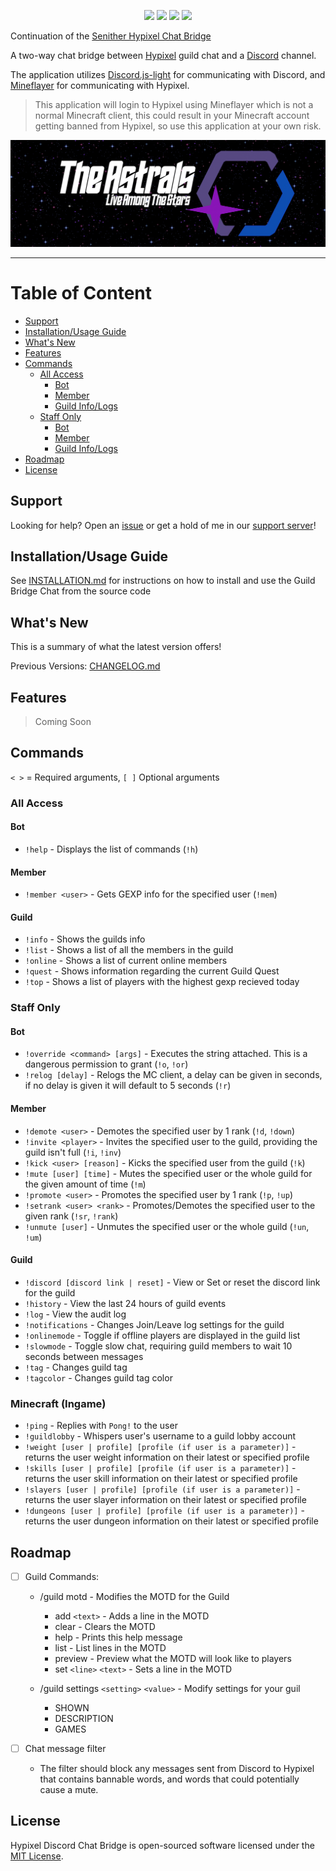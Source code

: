 <p align="center">
<a href="https://github.com/DuhItsJay/Guild-Chat-Bridge/commit/main"><img src="https://img.shields.io/github/last-commit/DuhItsJay/Guild-Chat-Bridge"></a>
<a href="https://github.com/DuhItsJay/Guild-Chat-Bridge#readme"><img src="https://img.shields.io/maintenance/yes/2022"></a>
<a href="https://github.com/DuhItsJay/Guild-Chat-Bridge/blob/main/LICENSE"><img src="https://img.shields.io/github/license/DuhItsJay/Guild-Chat-Bridge"></a>
<a href="https://github.com/DuhItsJay/Guild-Chat-Bridge/actions/workflows/codeql-analysis.yml"><img src="https://github.com/DuhItsJay/Guild-Chat-Bridge/actions/workflows/codeql-analysis.yml/badge.svg"></a>
</p>

Continuation of the [Senither Hypixel Chat Bridge](https://github.com/Senither/hypixel-discord-chat-bridge)

A two-way chat bridge between [Hypixel](https://hypixel.net/) guild chat and a [Discord](https://discord.com/) channel.

The application utilizes [Discord.js-light](https://github.com/timotejroiko/discord.js-light) for communicating with Discord, and [Mineflayer](https://github.com/PrismarineJS/mineflayer) for communicating with Hypixel.

> This application will login to Hypixel using Mineflayer which is not a normal Minecraft client, this could result in your Minecraft account getting banned from Hypixel, so use this application at your own risk.

[![Discord](./AstralsBannerGIF.gif)](https://discord.gg/astrals)

<hr>

# Table of Content

- [Support]()
- [Installation/Usage Guide](#installationusage-guilde)
- [What's New](#whats-new)
- [Features](#features)
- [Commands](#commands)
  - [All Access](#all-access)
    - [Bot](#bot)
    - [Member](#member)
    - [Guild Info/Logs](#guild)
  - [Staff Only](#staff-only)
    - [Bot](#bot-1)
    - [Member](#member-1)
    - [Guild Info/Logs](#guild-1)
- [Roadmap](#roadmap)
- [License](#license)

## Support

Looking for help? Open an [issue](https://github.com/DuhItsJay/Guild-Chat-Bridge/issues) or get a hold of me in our [support server](https://discord.gg/astrals)!

## Installation/Usage Guide

See [INSTALLATION.md](./INSTALLATION.md) for instructions on how to install and use the Guild Bridge Chat from the source code

## What's New

This is a summary of what the latest version offers!

Previous Versions: [CHANGELOG.md](./CHANGELOG.md)

## Features

> Coming Soon

## Commands

`< >` = Required arguments, `[ ]` Optional arguments

### All Access

#### Bot

- `!help` - Displays the list of commands (`!h`)

#### Member

- `!member <user>` - Gets GEXP info for the specified user (`!mem`)

#### Guild

- `!info` - Shows the guilds info
- `!list` - Shows a list of all the members in the guild
- `!online` - Shows a list of current online members
- `!quest` - Shows information regarding the current Guild Quest
- `!top` - Shows a list of players with the highest gexp recieved today

### Staff Only

#### Bot

- `!override <command> [args]` - Executes the string attached. This is a dangerous permission to grant (`!o`, `!or`)
- `!relog [delay]` - Relogs the MC client, a delay can be given in seconds, if no delay is given it will default to 5 seconds (`!r`)

#### Member

- `!demote <user>` - Demotes the specified user by 1 rank (`!d`, `!down`)
- `!invite <player>` - Invites the specified user to the guild, providing the guild isn't full (`!i`, `!inv`)
- `!kick <user> [reason]` - Kicks the specified user from the guild (`!k`)
- `!mute [user] [time]` - Mutes the specified user or the whole guild for the given amount of time (`!m`)
- `!promote <user>` - Promotes the specified user by 1 rank (`!p`, `!up`)
- `!setrank <user> <rank>` - Promotes/Demotes the specified user to the given rank (`!sr`, `!rank`)
- `!unmute [user]` - Unmutes the specified user or the whole guild (`!un`, `!um`)

#### Guild

- `!discord [discord link | reset]` - View or Set or reset the discord link for the guild
- `!history` - View the last 24 hours of guild events
- `!log` - View the audit log
- `!notifications` - Changes Join/Leave log settings for the guild
- `!onlinemode` - Toggle if offline players are displayed in the guild list
- `!slowmode` - Toggle slow chat, requiring guild members to wait 10 seconds between messages
- `!tag` - Changes guild tag
- `!tagcolor` - Changes guild tag color

### Minecraft (Ingame)

- `!ping` - Replies with `Pong!` to the user
- `!guildlobby` - Whispers user's username to a guild lobby account
- `!weight [user | profile] [profile (if user is a parameter)]` - returns the user weight information on their latest or specified profile
- `!skills [user | profile] [profile (if user is a parameter)]` - returns the user skill information on their latest or specified profile
- `!slayers [user | profile] [profile (if user is a parameter)]` - returns the user slayer information on their latest or specified profile
- `!dungeons [user | profile] [profile (if user is a parameter)]` - returns the user dungeon information on their latest or specified profile

## Roadmap

- [ ] Guild Commands:

  - /guild motd - Modifies the MOTD for the Guild

    - add `<text>` - Adds a line in the MOTD
    - clear - Clears the MOTD
    - help - Prints this help message
    - list - List lines in the MOTD
    - preview - Preview what the MOTD will look like to players
    - set `<line>` `<text>` - Sets a line in the MOTD

  - /guild settings `<setting>` `<value>` - Modify settings for your guil
    - SHOWN
    - DESCRIPTION
    - GAMES

- [ ] Chat message filter
  - The filter should block any messages sent from Discord to Hypixel that contains bannable words, and words that could potentially cause a mute.

## License

Hypixel Discord Chat Bridge is open-sourced software licensed under the [MIT License](https://opensource.org/licenses/MIT).

